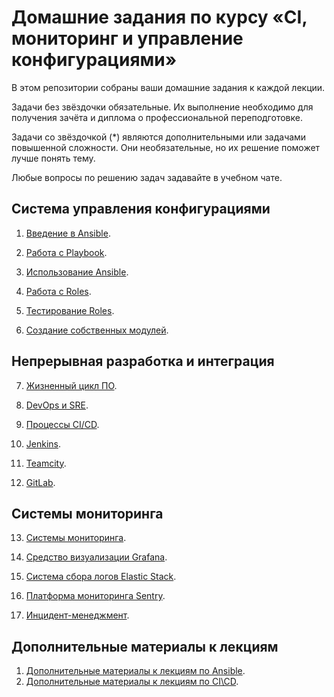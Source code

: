 # Домашние задания по курсу «CI, мониторинг и управление конфигурациями»

В этом репозитории собраны ваши домашние задания к каждой лекции. 

Задачи без звёздочки обязательные. Их выполнение необходимо для получения зачёта и диплома о профессиональной переподготовке.

Задачи со звёздочкой (*) являются дополнительными или задачами повышенной сложности. Они необязательные, но их решение поможет лучше понять тему.

Любые вопросы по решению задач задавайте в учебном чате.

## Система управления конфигурациями

1. [Введение в Ansible](./01).

2. [Работа с Playbook](./02).

3. [Использование Ansible](./03).

4. [Работа с Roles](./04).

5. [Тестирование Roles](./05).

6. [Создание собственных модулей](./06).

## Непрерывная разработка и интеграция

7. [Жизненный цикл ПО](../9/01/README.md).

8. [DevOps и SRE](../9/02/README.md).

9. [Процессы CI/CD](../9/03/README.md).

10. [Jenkins](../9/04/README.md).

11. [Teamcity](../9/05/README.md).

12. [GitLab](../9/06/README.md).

## Системы мониторинга

13. [Системы мониторинга](../10/01/README.md).

14. [Средство визуализации Grafana](../10/02/README.md).

15. [Система сбора логов Elastic Stack](../10/03/README.md).

16. [Платформа мониторинга Sentry](../10/04/README.md).

17. [Инцидент-менеджмент](../10/05/README.md).


## Дополнительные материалы к лекциям

1. [Дополнительные материалы к лекциям по Ansible](https://github.com/netology-code/mnt-homeworks/tree/MNT-video/08-ansible-additional).
1. [Дополнительные материалы к лекциям по CI\CD](https://github.com/netology-code/mnt-homeworks/blob/MNT-video/09-ci-additional/README.md).
